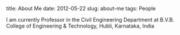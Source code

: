 title: About Me
date: 2012-05-22
slug: about-me
tags: People

I am currently Professor in the Civil Engineering Department at B.V.B. College of Engineering & Technology, Hubli, Karnataka, India